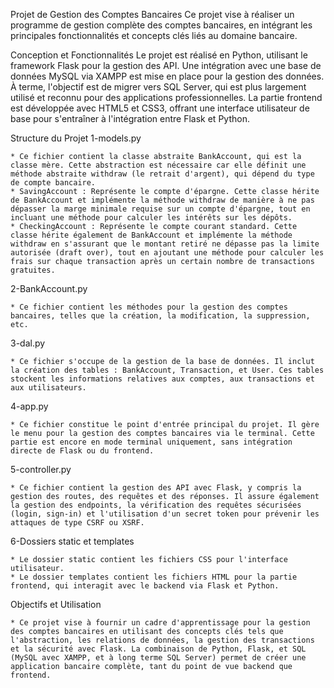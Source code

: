 Projet de Gestion des Comptes Bancaires
Ce projet vise à réaliser un programme de gestion complète des comptes bancaires, en intégrant les principales fonctionnalités et concepts clés liés au domaine bancaire.

Conception et Fonctionnalités
Le projet est réalisé en Python, utilisant le framework Flask pour la gestion des API. Une intégration avec une base de données MySQL via XAMPP est mise en place pour la gestion des données. À terme, l'objectif est de migrer vers SQL Server, qui est plus largement utilisé et reconnu pour des applications professionnelles. La partie frontend est développée avec HTML5 et CSS3, offrant une interface utilisateur de base pour s'entraîner à l'intégration entre Flask et Python.

Structure du Projet
1-models.py

    * Ce fichier contient la classe abstraite BankAccount, qui est la classe mère. Cette abstraction est nécessaire car elle définit une méthode abstraite withdraw (le retrait d'argent), qui dépend du type de compte bancaire.
    * SavingAccount : Représente le compte d'épargne. Cette classe hérite de BankAccount et implémente la méthode withdraw de manière à ne pas dépasser la marge minimale requise sur un compte d'épargne, tout en incluant une méthode pour calculer les intérêts sur les dépôts.
    * CheckingAccount : Représente le compte courant standard. Cette classe hérite également de BankAccount et implémente la méthode withdraw en s'assurant que le montant retiré ne dépasse pas la limite autorisée (draft over), tout en ajoutant une méthode pour calculer les frais sur chaque transaction après un certain nombre de transactions gratuites.

2-BankAccount.py

    * Ce fichier contient les méthodes pour la gestion des comptes bancaires, telles que la création, la modification, la suppression, etc.

3-dal.py

    * Ce fichier s'occupe de la gestion de la base de données. Il inclut la création des tables : BankAccount, Transaction, et User. Ces tables stockent les informations relatives aux comptes, aux transactions et aux utilisateurs.

4-app.py

    * Ce fichier constitue le point d'entrée principal du projet. Il gère le menu pour la gestion des comptes bancaires via le terminal. Cette partie est encore en mode terminal uniquement, sans intégration directe de Flask ou du frontend.

5-controller.py

    * Ce fichier contient la gestion des API avec Flask, y compris la gestion des routes, des requêtes et des réponses. Il assure également la gestion des endpoints, la vérification des requêtes sécurisées (login, sign-in) et l'utilisation d'un secret token pour prévenir les attaques de type CSRF ou XSRF.

6-Dossiers static et templates

    * Le dossier static contient les fichiers CSS pour l'interface utilisateur.
    * Le dossier templates contient les fichiers HTML pour la partie frontend, qui interagit avec le backend via Flask et Python.

Objectifs et Utilisation

    * Ce projet vise à fournir un cadre d'apprentissage pour la gestion des comptes bancaires en utilisant des concepts clés tels que l'abstraction, les relations de données, la gestion des transactions et la sécurité avec Flask. La combinaison de Python, Flask, et SQL (MySQL avec XAMPP, et à long terme SQL Server) permet de créer une application bancaire complète, tant du point de vue backend que frontend.